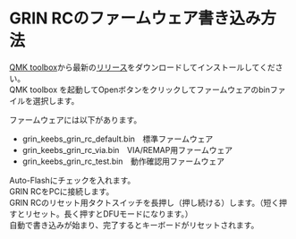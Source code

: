 # GRIN RCのファームウェア書き込み方法
[QMK toolbox](https://github.com/qmk/qmk_toolbox)から最新の[リリース](https://github.com/qmk/qmk_toolbox/releases)をダウンロードしてインストールしてください。  
QMK toolbox を起動してOpenボタンをクリックしてファームウェアのbinファイルを選択します。  

ファームウェアには以下があります。
* grin_keebs_grin_rc_default.bin　標準ファームウェア  
* grin_keebs_grin_rc_via.bin　VIA/REMAP用ファームウェア
* grin_keebs_grin_rc_test.bin　動作確認用ファームウェア  

Auto-Flashにチェックを入れます。  
GRIN RCをPCに接続します。  
GRIN RCのリセット用タクトスイッチを長押し（押し続ける）します。（短く押すとリセット。長く押すとDFUモードになります。）  
自動で書き込みが始まり、完了するとキーボードがリセットされます。
